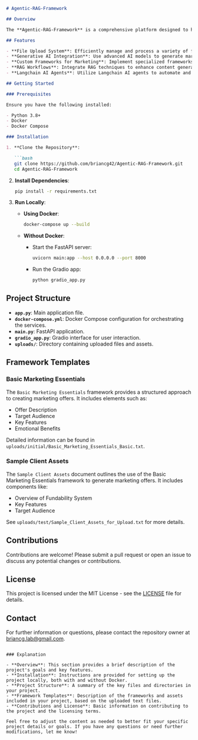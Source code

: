 ```markdown
# Agentic-RAG-Framework

## Overview

The **Agentic-RAG-Framework** is a comprehensive platform designed to handle file management and facilitate the creation of marketing assets using AI-driven workflows. By leveraging retrieval-augmented generation (RAG) and AI agents, the framework aims to automate and enhance marketing strategies, providing users with tailored copywriting solutions and frameworks.

## Features

- **File Upload System**: Efficiently manage and process a variety of file types to support marketing and copywriting tasks.
- **Generative AI Integration**: Use advanced AI models to generate marketing assets and copywriting content.
- **Custom Frameworks for Marketing**: Implement specialized frameworks for marketing strategies, such as the Basic Marketing Essentials Framework.
- **RAG Workflows**: Integrate RAG techniques to enhance content generation and retrieval processes.
- **Langchain AI Agents**: Utilize Langchain AI agents to automate and streamline marketing processes.

## Getting Started

### Prerequisites

Ensure you have the following installed:

- Python 3.8+
- Docker
- Docker Compose

### Installation

1. **Clone the Repository**:

   ```bash
   git clone https://github.com/briancg42/Agentic-RAG-Framework.git
   cd Agentic-RAG-Framework
   ```

2. **Install Dependencies**:

   ```bash
   pip install -r requirements.txt
   ```

3. **Run Locally**:

   - **Using Docker**:

     ```bash
     docker-compose up --build
     ```

   - **Without Docker**:

     - Start the FastAPI server:

       ```bash
       uvicorn main:app --host 0.0.0.0 --port 8000
       ```

     - Run the Gradio app:

       ```bash
       python gradio_app.py
       ```

## Project Structure

- **`app.py`**: Main application file.
- **`docker-compose.yml`**: Docker Compose configuration for orchestrating the services.
- **`main.py`**: FastAPI application.
- **`gradio_app.py`**: Gradio interface for user interaction.
- **`uploads/`**: Directory containing uploaded files and assets.

## Framework Templates

### Basic Marketing Essentials

The `Basic Marketing Essentials` framework provides a structured approach to creating marketing offers. It includes elements such as:

- Offer Description
- Target Audience
- Key Features
- Emotional Benefits

Detailed information can be found in `uploads/initial/Basic_Marketing_Essentials_Basic.txt`.

### Sample Client Assets

The `Sample Client Assets` document outlines the use of the Basic Marketing Essentials framework to generate marketing offers. It includes components like:

- Overview of Fundability System
- Key Features
- Target Audience

See `uploads/test/Sample_Client_Assets_for_Upload.txt` for more details.

## Contributions

Contributions are welcome! Please submit a pull request or open an issue to discuss any potential changes or contributions.

## License

This project is licensed under the MIT License - see the [LICENSE](LICENSE) file for details.

## Contact

For further information or questions, please contact the repository owner at briancg.lab@gmail.com.

```

### Explanation

- **Overview**: This section provides a brief description of the project's goals and key features.
- **Installation**: Instructions are provided for setting up the project locally, both with and without Docker.
- **Project Structure**: A summary of the key files and directories in your project.
- **Framework Templates**: Description of the frameworks and assets included in your project, based on the uploaded text files.
- **Contributions and License**: Basic information on contributing to the project and the licensing terms.

Feel free to adjust the content as needed to better fit your specific project details or goals. If you have any questions or need further modifications, let me know!